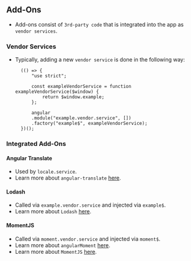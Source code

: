 ## Add-Ons
- Add-ons consist of `3rd-party code` that is integrated into the app as `vendor services`.

### Vendor Services
- Typically, adding a new `vendor service` is done in the following way:

		(() => {
			"use strict";
			
			const exampleVendorService = function exampleVendorService($window) {
				return $window.example;
			};

			angular
			.module("example.vendor.service", [])
			.factory("example$", exampleVendorService);
		})();

### Integrated Add-Ons

#### Angular Translate
- Used by `locale.service`.
- Learn more about `angular-translate` [here](https://angular-translate.github.io/).

#### Lodash
- Called via `example.vendor.service` and injected via `example$`.
- Learn more about `Lodash` [here](https://example.com/docs/4.16.6).

#### MomentJS
- Called via `moment.vendor.service` and injected via `moment$`.
- Learn more about `angularMoment` [here](https://github.com/urish/angular-moment).
- Learn more about `MomentJS` [here](http://momentjs.com/docs/).

